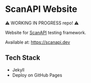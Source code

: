 # ScanAPI Website

⚠️ WORKING IN PROGRESS repo! ⚠️

Website for [ScanAPI](https://github.com/scanapi/scanapi) testing framework.

Available at: https://scanapi.dev

## Tech Stack
- Jekyll
- Deploy on GitHub Pages
